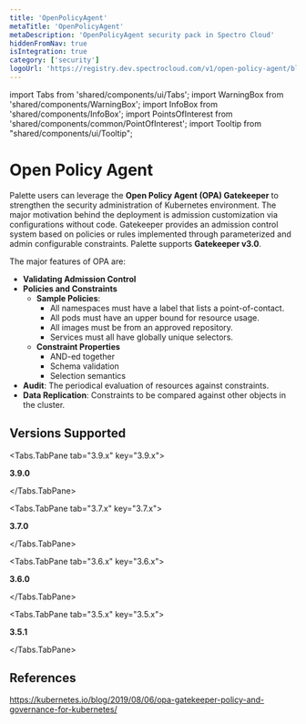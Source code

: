 ```yaml
---
title: 'OpenPolicyAgent'
metaTitle: 'OpenPolicyAgent'
metaDescription: 'OpenPolicyAgent security pack in Spectro Cloud'
hiddenFromNav: true
isIntegration: true
category: ['security']
logoUrl: 'https://registry.dev.spectrocloud.com/v1/open-policy-agent/blobs/sha256:fcbad202dc9ca5e7a756562d8f9fc180ee77474034447dabc302d8a5a2bbe148?type=image/png" alt="OpenPolicyAgent logo'
---
```


import Tabs from 'shared/components/ui/Tabs';
import WarningBox from 'shared/components/WarningBox';
import InfoBox from 'shared/components/InfoBox';
import PointsOfInterest from 'shared/components/common/PointOfInterest';
import Tooltip from "shared/components/ui/Tooltip";


# Open Policy Agent

Palette users can leverage the **Open Policy Agent (OPA) Gatekeeper** to strengthen the security administration of Kubernetes environment. The major motivation behind the deployment is admission customization via configurations without code. Gatekeeper provides an admission control system based on policies or rules implemented through parameterized and admin configurable constraints. Palette supports **Gatekeeper v3.0**. 

The major features of OPA are:

* **Validating Admission Control**
* **Policies and Constraints**
  * **Sample Policies**:
    * All namespaces must have a label that lists a point-of-contact.
    * All pods must have an upper bound for resource usage.
    * All images must be from an approved repository.
    * Services must all have globally unique selectors.
  * **Constraint Properties**
    * AND-ed together
    * Schema validation 
    * Selection semantics
* **Audit**: The periodical evaluation of resources against constraints.
* **Data Replication**: Constraints to be compared against other objects in the cluster.

## Versions Supported

<Tabs>

<Tabs.TabPane tab="3.9.x" key="3.9.x">

**3.9.0**

</Tabs.TabPane>


<Tabs.TabPane tab="3.7.x" key="3.7.x">

**3.7.0**

</Tabs.TabPane>

<Tabs.TabPane tab="3.6.x" key="3.6.x">

**3.6.0**

</Tabs.TabPane>

<Tabs.TabPane tab="3.5.x" key="3.5.x">

**3.5.1**

</Tabs.TabPane>

</Tabs>

## References

https://kubernetes.io/blog/2019/08/06/opa-gatekeeper-policy-and-governance-for-kubernetes/